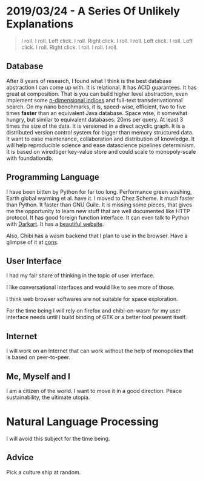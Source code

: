 # 2019/03/24 - A Series Of Unlikely Explanations

> I roll. I roll. Left click. I roll. Right click. I roll. I
> roll. Left click. I roll. Left click. I roll. Right click. I roll. I
> roll. I roll.

## Database

After 8 years of research, I found what I think is the best database
abstraction I can come up with. It is relational. It has ACID
guarantees. It has great at composition. That is you can build higher
level abstraction, even implement some [n-dimensional
indices](http://citeseerx.ist.psu.edu/viewdoc/summary?doi=10.1.1.73.4894)
and full-text transderivationnal search. On my nano benchmarks, it is,
speed-wise, efficient, two to five times **faster** than an equivalent
Java database. Space wise, it somewhat hungry, but similar to
equivalent databases. 20ms per query. At least 3 times the size of the
data. It is versioned in a direct acyclic graph. It is a distributed
version control system for bigger than memory structured data. It want
to ease maintenance, collaboration and distribution of knowledge. It
will help reproducible science and ease datascience pipelines
determinism. It is based on wiredtiger key-value store and could scale
to monopoly-scale with foundationdb.

## Programming Language

I have been bitten by Python for far too long. Performance green
washing, Earth global warming et al. have it. I moved to Chez Scheme.
It much faster than Python.  It faster than GNU Guile. It is missing
some pieces, that gives me the opportunity to learn new stuff that are
well documented like HTTP protocol.  It has good foreign function
interface.  It can even talk to Python with
[Darkart](https://github.com/guenchi/Darkart). It has a [beautiful
website](http://scheme-lang.com/).

Also, Chibi has a wasm backend that I plan to use in the browser. Have
a glimpse of it at [cons](http://scheme-lang.com/cons/).

## User Interface

I had my fair share of thinking in the topic of user interface.

I like conversational interfaces and would like to see more of those.

I think web browser softwares are not suitable for space exploration.

For the time being I will rely on firefox and chibi-on-wasm for my
user interface needs until I build binding of GTK or a better tool
present itself.

## Internet

I will work on an Internet that can work without the help of
monopolies that is based on peer-to-peer.

## Me, Myself and I

I am a citizen of the world. I want to move it in a good
direction. Peace sustainability, the ultimate utopia.

# Natural Language Processing

I will avoid this subject for the time being.

## Advice

Pick a culture ship at random.
